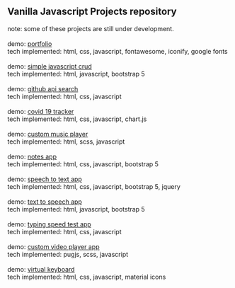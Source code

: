 <h2>Vanilla Javascript Projects repository</h2>
note: some of these projects are still under development.
<br/>
<br/>
demo: <a href='https://devonlin101.github.io/javascript-projects/portfolio-js/'>portfolio</a><br/>
tech implemented: html, css, javascript, fontawesome, iconify, google fonts<br/>
<br/>
demo: <a href='https://devonlin101.github.io/javascript-projects/crud-js/'>simple javascript crud</a><br/>
tech implemented: html, javascript, bootstrap 5<br/>
<br/>
demo: <a href='https://devonlin101.github.io/javascript-projects/api-js/'>github api search</a><br/>
tech implemented: html, css, javascript <br />
<br/>
demo: <a href='https://devonlin101.github.io/javascript-projects/covid19-tracker-js/'>covid 19 tracker</a><br/>
tech implemented: html, css, javascript, chart.js<br/>
<br/>
demo: <a href='https://devonlin101.github.io/javascript-projects/music-player-js/'>custom music player</a><br/>
tech implemented: html, scss, javascript<br/>
<br/>
demo: <a href='https://devonlin101.github.io/javascript-projects/notes-js/'>notes app</a><br/>
tech implemented: html, css, javascript, bootstrap 5<br/>
<br/>
demo: <a href='https://devonlin101.github.io/javascript-projects/speak-text-js/'>speech to text app</a><br/>
tech implemented: html, css, javascript, bootstrap 5, jquery<br/>
<br/>
demo: <a href='https://devonlin101.github.io/javascript-projects/text-to-speech-js/'>text to speech app</a><br/>
tech implemented: html, javascript, bootstrap 5<br/>
<br/>
demo: <a href='https://devonlin101.github.io/javascript-projects/typing-test-js/'>typing speed test app</a><br/>
tech implemented: html, css, javascript<br/>
<br/>
demo: <a href='https://devonlin101.github.io/javascript-projects/video-player-js/'>custom video player app</a><br/>
tech implemented: pugjs, scss, javascript <br/>
<br/>
demo: <a href='https://devonlin101.github.io/javascript-projects/virtual-keyboard-js/'>virtual keyboard</a><br/>
tech implemented: html, css, javascript, material icons<br/>
